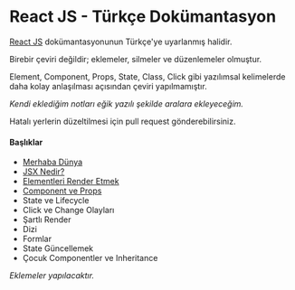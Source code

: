 <h1>React JS - Türkçe Dokümantasyon</h1>

<a href="https://reactjs.org/">React JS</a> dokümantasyonunun Türkçe'ye uyarlanmış halidir.

Birebir çeviri değildir; eklemeler, silmeler ve düzenlemeler olmuştur.

Element, Component, Props, State, Class, Click gibi yazılımsal kelimelerde daha kolay anlaşılması açısından çeviri yapılmamıştır.

<i>Kendi eklediğim notları eğik yazılı şekilde aralara ekleyeceğim.</i>

Hatalı yerlerin düzeltilmesi için pull request gönderebilirsiniz.

<h4>Başlıklar</h4>

- <a href="https://github.com/omergulcicek/reactjs/blob/master/merhaba-dunya.md">Merhaba Dünya</a>
- <a href="https://github.com/omergulcicek/reactjs/blob/master/jsx-nedir.md">JSX Nedir?</a>
- <a href="https://github.com/omergulcicek/reactjs/blob/master/elementleri-render-etmek.md">Elementleri Render Etmek</a>
- <a href="https://github.com/omergulcicek/reactjs/blob/master/component-ve-props.md">Component ve Props</a>
- State ve Lifecycle
- Click ve Change Olayları
- Şartlı Render
- Dizi
- Formlar
- State Güncellemek
- Çocuk Componentler ve Inheritance

<i>Eklemeler yapılacaktır.</i>
